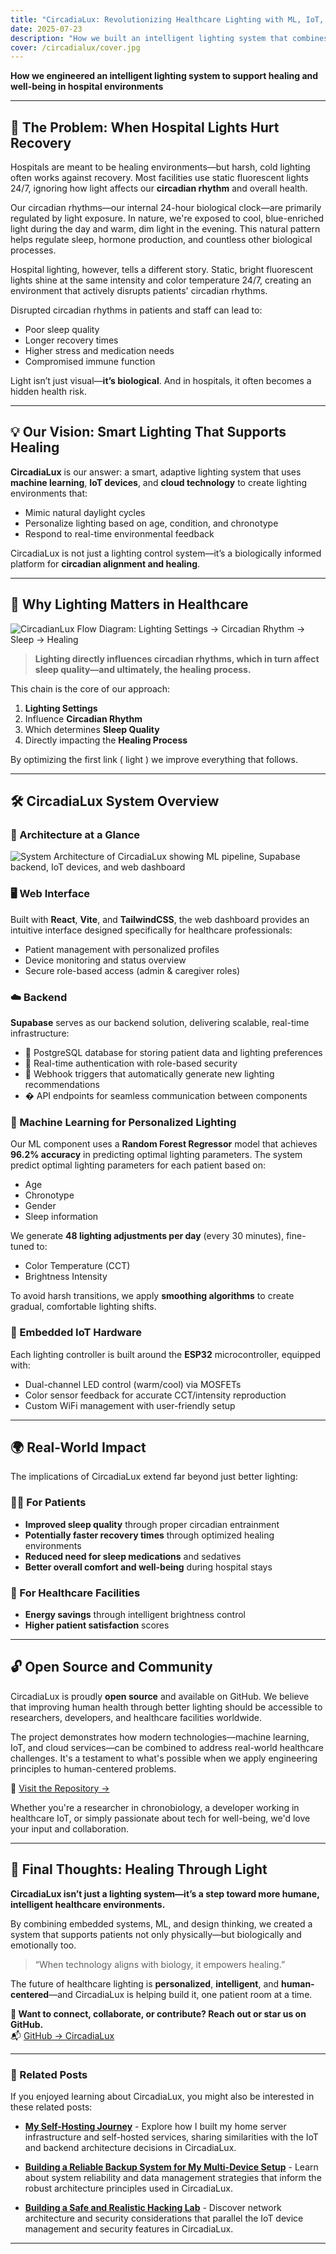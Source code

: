 ```yaml
---
title: "CircadiaLux: Revolutionizing Healthcare Lighting with ML, IoT, and Human-Centered Design"
date: 2025-07-23
description: "How we built an intelligent lighting system that combines machine learning, IoT devices, and modern web technologies to transform patient recovery in hospitals by respecting our natural biological rhythms."
cover: /circadialux/cover.jpg
---
```


**How we engineered an intelligent lighting system to support healing and well-being in hospital environments**

---

## 🌅 The Problem: When Hospital Lights Hurt Recovery

Hospitals are meant to be healing environments—but harsh, cold lighting often works against recovery. Most facilities use static fluorescent lights 24/7, ignoring how light affects our **circadian rhythm** and overall health.

Our circadian rhythms—our internal 24-hour biological clock—are primarily regulated by light exposure. In nature, we're exposed to cool, blue-enriched light during the day and warm, dim light in the evening. This natural pattern helps regulate sleep, hormone production, and countless other biological processes.

Hospital lighting, however, tells a different story. Static, bright fluorescent lights shine at the same intensity and color temperature 24/7, creating an environment that actively disrupts patients' circadian rhythms.

Disrupted circadian rhythms in patients and staff can lead to:

- Poor sleep quality  
- Longer recovery times  
- Higher stress and medication needs  
- Compromised immune function

Light isn’t just visual—**it’s biological**. And in hospitals, it often becomes a hidden health risk.

---

## 💡 Our Vision: Smart Lighting That Supports Healing

**CircadiaLux** is our answer: a smart, adaptive lighting system that uses **machine learning**, **IoT devices**, and **cloud technology** to create lighting environments that:

- Mimic natural daylight cycles  
- Personalize lighting based on age, condition, and chronotype  
- Respond to real-time environmental feedback  

CircadiaLux is not just a lighting control system—it’s a biologically informed platform for **circadian alignment and healing**.

---

## 🔄 Why Lighting Matters in Healthcare

![CircadianLux Flow Diagram: Lighting Settings → Circadian Rhythm → Sleep → Healing](/circadialux/process.png)

> **Lighting directly influences circadian rhythms, which in turn affect sleep quality—and ultimately, the healing process.**

This chain is the core of our approach:

1. **Lighting Settings**  
2. Influence **Circadian Rhythm**  
3. Which determines **Sleep Quality**  
4. Directly impacting the **Healing Process**

By optimizing the first link ( light ) we improve everything that follows.

---

## 🛠️ CircadiaLux System Overview

### 🧭 Architecture at a Glance

![System Architecture of CircadiaLux showing ML pipeline, Supabase backend, IoT devices, and web dashboard](/circadialux/architectureDiagram.png)


### 🖥️ Web Interface

Built with **React**, **Vite**, and **TailwindCSS**, the web dashboard provides an intuitive interface designed specifically for healthcare professionals:

- Patient management with personalized profiles  
- Device monitoring and status overview 
- Secure role-based access (admin & caregiver roles)

### ☁️ Backend

**Supabase** serves as our backend solution, delivering scalable, real-time infrastructure:

- 🔐 PostgreSQL database for storing patient data and lighting preferences  
- 🔐 Real-time authentication with role-based security  
- 📡 Webhook triggers that automatically generate new lighting recommendations  
- �️ API endpoints for seamless communication between components

### 🤖 Machine Learning for Personalized Lighting

Our ML component uses a **Random Forest Regressor** model that achieves **96.2% accuracy** in predicting optimal lighting parameters. The system predict optimal lighting parameters for each patient based on:

- Age  
- Chronotype  
- Gender 
- Sleep information

We generate **48 lighting adjustments per day** (every 30 minutes), fine-tuned to:

- Color Temperature (CCT)  
- Brightness Intensity  

To avoid harsh transitions, we apply **smoothing algorithms** to create gradual, comfortable lighting shifts.

### 🔌 Embedded IoT Hardware

Each lighting controller is built around the **ESP32** microcontroller, equipped with:

- Dual-channel LED control (warm/cool) via MOSFETs  
- Color sensor feedback for accurate CCT/intensity reproduction  
- Custom WiFi management with user-friendly setup  

---

## 🌍 Real-World Impact

The implications of CircadiaLux extend far beyond just better lighting:

### 🧑‍⚕️ For Patients
- **Improved sleep quality** through proper circadian entrainment  
- **Potentially faster recovery times** through optimized healing environments  
- **Reduced need for sleep medications** and sedatives  
- **Better overall comfort and well-being** during hospital stays  

### 🏥 For Healthcare Facilities
- **Energy savings** through intelligent brightness control   
- **Higher patient satisfaction** scores 

---

## 🔓 Open Source and Community

CircadiaLux is proudly **open source** and available on GitHub. We believe that improving human health through better lighting should be accessible to researchers, developers, and healthcare facilities worldwide.

The project demonstrates how modern technologies—machine learning, IoT, and cloud services—can be combined to address real-world healthcare challenges. It's a testament to what's possible when we apply engineering principles to human-centered problems.

🔗 [Visit the Repository →](https://github.com/kavindalj/CircadiaLux)

Whether you're a researcher in chronobiology, a developer working in healthcare IoT, or simply passionate about tech for well-being, we'd love your input and collaboration.

---

## 🧠 Final Thoughts: Healing Through Light

**CircadiaLux isn’t just a lighting system—it’s a step toward more humane, intelligent healthcare environments.**

By combining embedded systems, ML, and design thinking, we created a system that supports patients not only physically—but biologically and emotionally too.

> “When technology aligns with biology, it empowers healing.”

The future of healthcare lighting is **personalized**, **intelligent**, and **human-centered**—and CircadiaLux is helping build it, one patient room at a time.

**👥 Want to connect, collaborate, or contribute? Reach out or star us on GitHub.**  
📬 [GitHub → CircadiaLux](https://github.com/kavindalj/CircadiaLux)

---

### 🔗 Related Posts

If you enjoyed learning about CircadiaLux, you might also be interested in these related posts:

- **[My Self-Hosting Journey](https://blog.kavindalj.me/blog/mySelfHostingJourney)** - Explore how I built my home server infrastructure and self-hosted services, sharing similarities with the IoT and backend architecture decisions in CircadiaLux.

- **[Building a Reliable Backup System for My Multi-Device Setup](https://blog.kavindalj.me/blog/buildingAReliableBackupSystem)** - Learn about system reliability and data management strategies that inform the robust architecture principles used in CircadiaLux.

- **[Building a Safe and Realistic Hacking Lab](https://blog.kavindalj.me/blog/buildingASafeAndRealisticHackingLab)** - Discover network architecture and security considerations that parallel the IoT device management and security features in CircadiaLux.

---